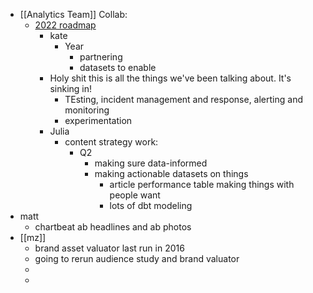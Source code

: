 - [[Analytics Team]] Collab:
	- [2022 roadmap](https://docs.google.com/spreadsheets/d/1UTmi7Kc6XeynqiyhuPz3ti_TKVZGRiaij7GMqqkiDro/edit#gid=2055480471)
		- kate
			- Year
				- partnering
				- datasets to enable
		- Holy shit this is all the things we've been talking about. It's sinking in!
			- TEsting, incident management and response, alerting and monitoring
			- experimentation
		- Julia
			- content strategy work:
				- Q2
					- making sure data-informed
					- making actionable datasets on things
						- article performance table making things with people want
						- lots of dbt modeling
- matt
	- chartbeat ab headlines and ab photos
- [[mz]]
	- brand asset valuator last run in 2016
	- going to rerun audience study and brand valuator
	-
	-